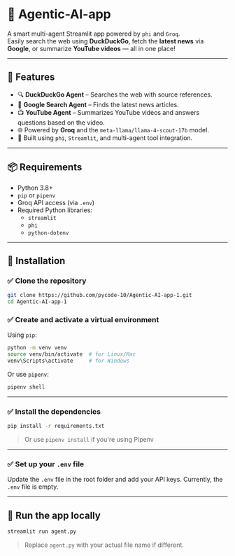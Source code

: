 # 🤖 Agentic-AI-app

A smart multi-agent Streamlit app powered by `phi` and `Groq`.  
Easily search the web using **DuckDuckGo**, fetch the **latest news** via **Google**, or summarize **YouTube videos** — all in one place!

---

## 🚀 Features

- 🔍 **DuckDuckGo Agent** – Searches the web with source references.
- 📰 **Google Search Agent** – Finds the latest news articles.
- 📺 **YouTube Agent** – Summarizes YouTube videos and answers questions based on the video.
- 🌐 Powered by **Groq** and the `meta-llama/llama-4-scout-17b` model.
- 🧠 Built using `phi`, `Streamlit`, and multi-agent tool integration.

---

## 📦 Requirements

- Python 3.8+
- `pip` or `pipenv`
- Groq API access (via `.env`)
- Required Python libraries:
  - `streamlit`
  - `phi`
  - `python-dotenv`

---

## 🔧 Installation

### ✅ Clone the repository

```bash
git clone https://github.com/pycode-10/Agentic-AI-app-1.git
cd Agentic-AI-app-1
```

### ✅ Create and activate a virtual environment

Using `pip`:

```bash
python -m venv venv
source venv/bin/activate  # for Linux/Mac
venv\Scripts\activate     # for Windows
```

Or use `pipenv`:

```bash
pipenv shell
```

---

### ✅ Install the dependencies

```bash
pip install -r requirements.txt
```

> Or use `pipenv install` if you're using Pipenv

---

### ✅ Set up your `.env` file

Update the `.env` file in the root folder and add your API keys. Currently, the `.env` file is empty. 


---

## 🧪 Run the app locally

```bash
streamlit run agent.py
```

> Replace `agent.py` with your actual file name if different.

